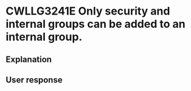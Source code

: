 # CWLLG3241E Only security and internal groups can be added to an internal group.

## Explanation

## User response